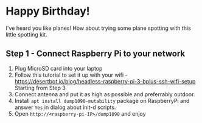 # Happy Birthday!

I've heard you like planes! How about trying some plane spotting with this little spotting kit.

## Step 1 - Connect Raspberry Pi to your network

 1. Plug MicroSD card into your laptop
 1. Follow this tutorial to set it up with your wifi - https://desertbot.io/blog/headless-raspberry-pi-3-bplus-ssh-wifi-setup
   Starting from Step 3
 1. Connect antenna and put it as high as possible and preferrably outdoor.
 1. Install `apt install dump1090-mutability` package on RaspberryPi and answer `Yes` in dialog about init-d scripts.
 1. Open `http://<raspberry-pi-IP>/dump1090` and enjoy
